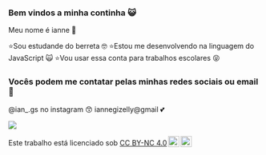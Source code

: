 ### Bem vindos a minha continha 😺

Meu nome é ianne 🐷

⭐Sou estudande do berreta 🤓
⭐Estou me desenvolvendo na linguagem do JavaScript 🙀
⭐Vou usar essa conta para trabalhos escolares 😝

### Vocês podem me contatar pelas minhas redes sociais ou email 🦋
@ian_.gs no instagram 😙
iannegizelly@gmail 💕

![](https://media.tenor.com/7xUAO88w9MUAAAAi/thumbs-down-thumbs-down-cat.gif)


<p xmlns:cc="http://creativecommons.org/ns#" >Este trabalho está licenciado sob <a href="https://creativecommons.org/licenses/by-nc/4.0/?ref=chooser-v1" target="_blank" rel="license noopener noreferrer" style="display:inline-block;">CC BY-NC 4.0<img style="height:22px!important;margin-left:3px;vertical-align:text-bottom;" src="https://mirrors.creativecommons.org/presskit/icons/cc.svg?ref=chooser-v1" alt=""><img style="height:22px!important;margin-left:3px;vertical-align:text-bottom;" src="https://mirrors.creativecommons.org/presskit/icons/by.svg?ref=chooser-v1" alt=""><img style="altura:22px!importante;margem-esquerda:3px;alinhamento-vertical:texto-inferior;" src="https://mirrors.creativecommons.org/presskit/icons/nc.svg?ref=chooser-v1" alt=""></a></p>
